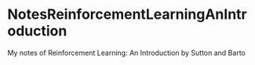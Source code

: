 # NotesReinforcementLearningAnIntroduction
My notes of Reinforcement Learning: An Introduction by Sutton and Barto
